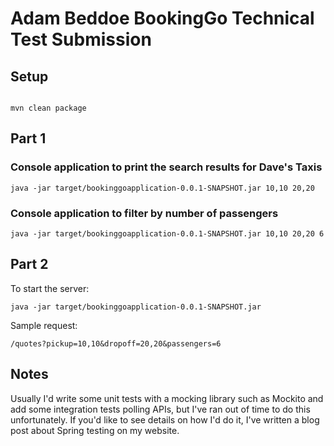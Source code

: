 # Adam Beddoe BookingGo Technical Test Submission

## Setup

```

mvn clean package

```

## Part 1

### Console application to print the search results for Dave's Taxis

`java -jar target/bookinggoapplication-0.0.1-SNAPSHOT.jar 10,10 20,20`

### Console application to filter by number of passengers

`java -jar target/bookinggoapplication-0.0.1-SNAPSHOT.jar 10,10 20,20 6`

## Part 2

To start the server:

`java -jar target/bookinggoapplication-0.0.1-SNAPSHOT.jar`

Sample request:

`/quotes?pickup=10,10&dropoff=20,20&passengers=6`

## Notes

Usually I'd write some unit tests with a mocking library such as Mockito and add some integration tests polling APIs, but I've ran out of time to do this unfortunately.
If you'd like to see details on how I'd do it, I've written a blog post about Spring testing on my website.


